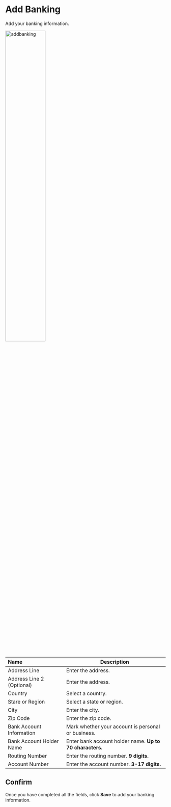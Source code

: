 # Add Banking

Add your banking information.

<img src="/static/images/addbanking.jpg" alt="addbanking" style="width: 50%; display: block"></a>

**Name** | **Description** 
:--- | ---
Address Line | Enter the address.
Address Line 2 (Optional) | Enter the address.
Country | Select a country.
Stare or Region | Select a state or region.
City | Enter the city.
Zip Code | Enter the zip code.
Bank Account Information | Mark whether your account is personal or business.
Bank Account Holder Name | Enter bank account holder name. **Up to 70 characters.**
Routing Number | Enter the routing number. **9 digits.**
Account Number | Enter the account number. **3-17 digits.**


## Confirm

Once you have completed all the fields, click **Save** to add your banking information.


